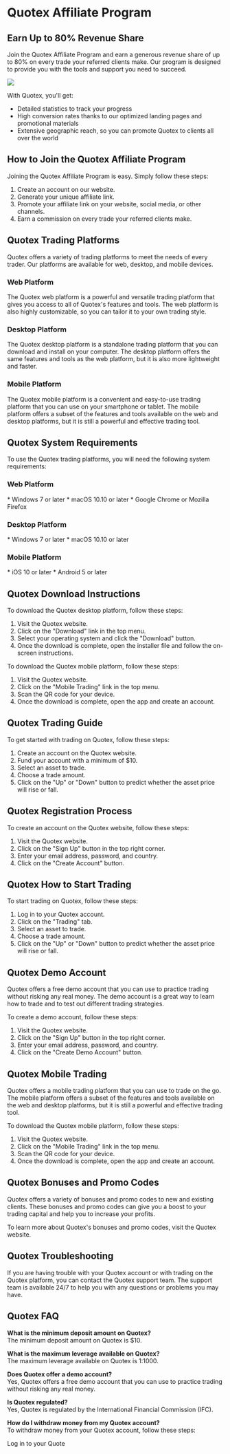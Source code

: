 # Quotex Affiliate Program

## Earn Up to 80% Revenue Share

Join the Quotex Affiliate Program and earn a generous revenue share of
up to 80% on every trade your referred clients make. Our program is
designed to provide you with the tools and support you need to succeed.

[![](https://static.quotex.io/files/4_en/300_250.jpg)](https://traff.sbs/brokerqxlid)

With Quotex, you\'ll get:

-   Detailed statistics to track your progress
-   High conversion rates thanks to our optimized landing pages and
    promotional materials
-   Extensive geographic reach, so you can promote Quotex to clients all
    over the world

## How to Join the Quotex Affiliate Program

Joining the Quotex Affiliate Program is easy. Simply follow these steps:

1.  Create an account on our website.
2.  Generate your unique affiliate link.
3.  Promote your affiliate link on your website, social media, or other
    channels.
4.  Earn a commission on every trade your referred clients make.

## Quotex Trading Platforms

Quotex offers a variety of trading platforms to meet the needs of every
trader. Our platforms are available for web, desktop, and mobile
devices.

### Web Platform

The Quotex web platform is a powerful and versatile trading platform
that gives you access to all of Quotex\'s features and tools. The web
platform is also highly customizable, so you can tailor it to your own
trading style.

### Desktop Platform

The Quotex desktop platform is a standalone trading platform that you
can download and install on your computer. The desktop platform offers
the same features and tools as the web platform, but it is also more
lightweight and faster.

### Mobile Platform

The Quotex mobile platform is a convenient and easy-to-use trading
platform that you can use on your smartphone or tablet. The mobile
platform offers a subset of the features and tools available on the web
and desktop platforms, but it is still a powerful and effective trading
tool.

## Quotex System Requirements

To use the Quotex trading platforms, you will need the following system
requirements:

### Web Platform

\* Windows 7 or later \* macOS 10.10 or later \* Google Chrome or
Mozilla Firefox

### Desktop Platform

\* Windows 7 or later \* macOS 10.10 or later

### Mobile Platform

\* iOS 10 or later \* Android 5 or later

## Quotex Download Instructions

To download the Quotex desktop platform, follow these steps:

1.  Visit the Quotex website.
2.  Click on the "Download" link in the top menu.
3.  Select your operating system and click the "Download" button.
4.  Once the download is complete, open the installer file and follow
    the on-screen instructions.

To download the Quotex mobile platform, follow these steps:

1.  Visit the Quotex website.
2.  Click on the "Mobile Trading" link in the top menu.
3.  Scan the QR code for your device.
4.  Once the download is complete, open the app and create an account.

## Quotex Trading Guide

To get started with trading on Quotex, follow these steps:

1.  Create an account on the Quotex website.
2.  Fund your account with a minimum of \$10.
3.  Select an asset to trade.
4.  Choose a trade amount.
5.  Click on the "Up" or "Down" button to predict whether
    the asset price will rise or fall.

## Quotex Registration Process

To create an account on the Quotex website, follow these steps:

1.  Visit the Quotex website.
2.  Click on the "Sign Up" button in the top right corner.
3.  Enter your email address, password, and country.
4.  Click on the "Create Account" button.

## Quotex How to Start Trading

To start trading on Quotex, follow these steps:

1.  Log in to your Quotex account.
2.  Click on the "Trading" tab.
3.  Select an asset to trade.
4.  Choose a trade amount.
5.  Click on the "Up" or "Down" button to predict whether
    the asset price will rise or fall.

## Quotex Demo Account

Quotex offers a free demo account that you can use to practice trading
without risking any real money. The demo account is a great way to learn
how to trade and to test out different trading strategies.

To create a demo account, follow these steps:

1.  Visit the Quotex website.
2.  Click on the "Sign Up" button in the top right corner.
3.  Enter your email address, password, and country.
4.  Click on the "Create Demo Account" button.

## Quotex Mobile Trading

Quotex offers a mobile trading platform that you can use to trade on the
go. The mobile platform offers a subset of the features and tools
available on the web and desktop platforms, but it is still a powerful
and effective trading tool.

To download the Quotex mobile platform, follow these steps:

1.  Visit the Quotex website.
2.  Click on the "Mobile Trading" link in the top menu.
3.  Scan the QR code for your device.
4.  Once the download is complete, open the app and create an account.

## Quotex Bonuses and Promo Codes

Quotex offers a variety of bonuses and promo codes to new and existing
clients. These bonuses and promo codes can give you a boost to your
trading capital and help you to increase your profits.

To learn more about Quotex\'s bonuses and promo codes, visit the Quotex
website.

## Quotex Troubleshooting

If you are having trouble with your Quotex account or with trading on
the Quotex platform, you can contact the Quotex support team. The
support team is available 24/7 to help you with any questions or
problems you may have.

## Quotex FAQ

**What is the minimum deposit amount on Quotex?**\
The minimum deposit amount on Quotex is \$10.

**What is the maximum leverage available on Quotex?**\
The maximum leverage available on Quotex is 1:1000.

**Does Quotex offer a demo account?**\
Yes, Quotex offers a free demo account that you can use to practice
trading without risking any real money.

**Is Quotex regulated?**\
Yes, Quotex is regulated by the International Financial Commission
(IFC).

**How do I withdraw money from my Quotex account?**\
To withdraw money from your Quotex account, follow these steps:

Log in to your Quote

